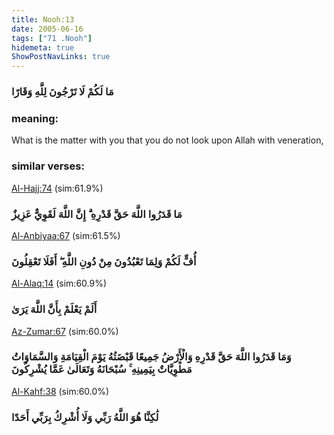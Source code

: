 ```yaml
---
title: Nooh:13
date: 2005-06-16
tags: ["71 .Nooh"]
hidemeta: true 
ShowPostNavLinks: true 
---
```

### مَا لَكُمْ لَا تَرْجُونَ لِلَّهِ وَقَارًا
### meaning: 
What is the matter with you that you do not look upon Allah with veneration,
### similar verses: 

[Al-Hajj:74](/22/74) (sim:61.9%)

### مَا قَدَرُوا اللَّهَ حَقَّ قَدْرِهِ ۗ إِنَّ اللَّهَ لَقَوِيٌّ عَزِيزٌ

[Al-Anbiyaa:67](/21/67) (sim:61.5%)

### أُفٍّ لَكُمْ وَلِمَا تَعْبُدُونَ مِنْ دُونِ اللَّهِ ۖ أَفَلَا تَعْقِلُونَ

[Al-Alaq:14](/96/14) (sim:60.9%)

### أَلَمْ يَعْلَمْ بِأَنَّ اللَّهَ يَرَىٰ

[Az-Zumar:67](/39/67) (sim:60.0%)

### وَمَا قَدَرُوا اللَّهَ حَقَّ قَدْرِهِ وَالْأَرْضُ جَمِيعًا قَبْضَتُهُ يَوْمَ الْقِيَامَةِ وَالسَّمَاوَاتُ مَطْوِيَّاتٌ بِيَمِينِهِ ۚ سُبْحَانَهُ وَتَعَالَىٰ عَمَّا يُشْرِكُونَ

[Al-Kahf:38](/18/38) (sim:60.0%)

### لَٰكِنَّا هُوَ اللَّهُ رَبِّي وَلَا أُشْرِكُ بِرَبِّي أَحَدًا
